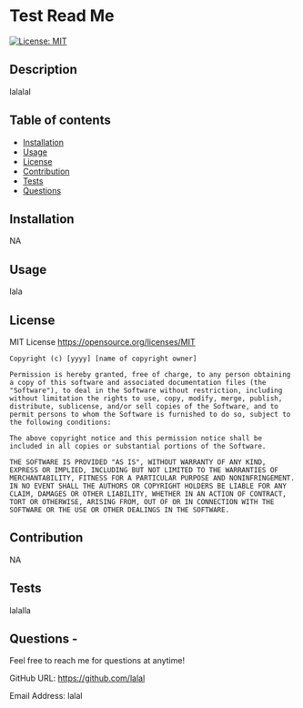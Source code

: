 # Test Read Me

[![License: MIT](https://img.shields.io/badge/License-MIT-yellow.svg)](https://opensource.org/licenses/MIT)

## Description
lalalal

## Table of contents
- [Installation](#installation)
- [Usage](#usage)
- [License](#license)
- [Contribution](#contribution)
- [Tests](#tests)
- [Questions](#questions)
 

## Installation
NA

## Usage
lala 

## License
MIT License https://opensource.org/licenses/MIT

    Copyright (c) [yyyy] [name of copyright owner]
    
    Permission is hereby granted, free of charge, to any person obtaining a copy of this software and associated documentation files (the "Software"), to deal in the Software without restriction, including without limitation the rights to use, copy, modify, merge, publish, distribute, sublicense, and/or sell copies of the Software, and to permit persons to whom the Software is furnished to do so, subject to the following conditions:
    
    The above copyright notice and this permission notice shall be included in all copies or substantial portions of the Software.
    
    THE SOFTWARE IS PROVIDED "AS IS", WITHOUT WARRANTY OF ANY KIND, EXPRESS OR IMPLIED, INCLUDING BUT NOT LIMITED TO THE WARRANTIES OF MERCHANTABILITY, FITNESS FOR A PARTICULAR PURPOSE AND NONINFRINGEMENT. IN NO EVENT SHALL THE AUTHORS OR COPYRIGHT HOLDERS BE LIABLE FOR ANY CLAIM, DAMAGES OR OTHER LIABILITY, WHETHER IN AN ACTION OF CONTRACT, TORT OR OTHERWISE, ARISING FROM, OUT OF OR IN CONNECTION WITH THE SOFTWARE OR THE USE OR OTHER DEALINGS IN THE SOFTWARE.

## Contribution
NA 

## Tests
lalalla 
## Questions - 
  
Feel free to reach me for questions at anytime!

  GitHub URL: https://github.com/lalal 


  Email Address: lalal 
